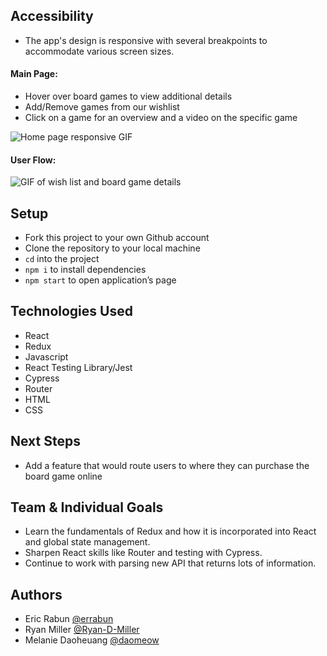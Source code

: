 ## Accessibility
- The app's design is responsive with several breakpoints to accommodate various screen sizes.

#### Main Page:
- Hover over board games to view additional details 
- Add/Remove games from our wishlist 
- Click on a game for an overview and a video on the specific game


![Home page responsive GIF](https://media.giphy.com/media/unWwXDcMZ7I3KKLVSe/giphy.gif)

#### User Flow:

 ![GIF of wish list and board game details](https://media.giphy.com/media/jyDxhTwL1UNFylVZa5/giphy.gif)

## Setup
- Fork this project to your own Github account
- Clone the repository to your local machine
- `cd` into the project
- `npm i` to install dependencies
- `npm start` to open application’s page

## Technologies Used
- React
- Redux
- Javascript
- React Testing Library/Jest
- Cypress
- Router
- HTML
- CSS

## Next Steps
- Add a feature that would route users to where they can purchase the board game online 

## Team & Individual Goals
- Learn the fundamentals of Redux and how it is incorporated into React and global state management.
- Sharpen React skills like Router and testing with Cypress.
- Continue to work with parsing new API that returns lots of information.

## Authors
- Eric Rabun [@errabun](https://github.com/errabun) 
- Ryan Miller [@Ryan-D-Miller](https://github.com/Ryan-D-Miller)
- Melanie Daoheuang [@daomeow](https://github.com/daomeow)

